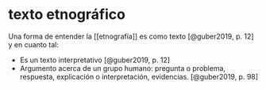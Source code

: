 # texto etnográfico
Una forma de entender la [[etnografía]] es como texto [@guber2019, p. 12] y en cuanto tal:

- Es un texto interpretativo [@guber2019, p. 12]
- Argumento acerca de un grupo humano: pregunta o problema, respuesta, explicación o interpretación, evidencias. [@guber2019, p. 98]